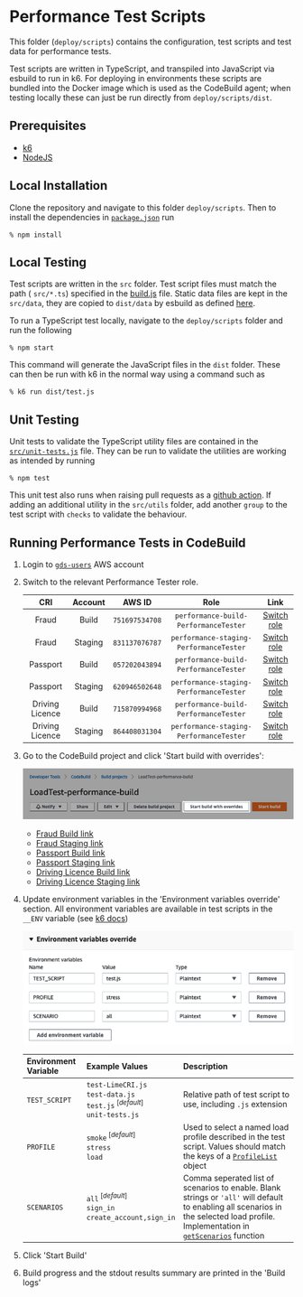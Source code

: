 # Performance Test Scripts

This folder (`deploy/scripts`) contains the configuration, test scripts and test data for performance tests.

Test scripts are written in TypeScript, and transpiled into JavaScript via esbuild to run in k6. For deploying in environments these scripts are bundled into the Docker image which is used as the CodeBuild agent; when testing locally these can just be run directly from `deploy/scripts/dist`.

## Prerequisites

- [k6](https://k6.io/docs/getting-started/installation)
- [NodeJS](https://nodejs.org/en/download/)

## Local Installation
Clone the repository and navigate to this folder `deploy/scripts`. Then to install the dependencies in [`package.json`](package.json) run

```console
% npm install
```

## Local Testing
Test scripts are written in the `src` folder. Test script files must match the path ( `src/*.ts`) specified in the [build.js](build.js#L7) file. Static data files are kept in the `src/data`, they are copied to `dist/data` by esbuild as defined [here](build.js#L18-L25).

To run a TypeScript test locally, navigate to the `deploy/scripts` folder and run the following

```console
% npm start
```
This command will generate the JavaScript files in the `dist` folder. These can then be run with k6 in the normal way using a command such as

```console
% k6 run dist/test.js
```

## Unit Testing
Unit tests to validate the TypeScript utility files are contained in the [`src/unit-tests.js`](src/unit-tests.ts) file. They can be run to validate the utilities are working as intended by running

```console
% npm test
```

This unit test also runs when raising pull requests as a [github action](../../.github/workflows/push.yml). If adding an additional utility in the `src/utils` folder, add another `group` to the test script with `checks` to validate the behaviour.

## Running Performance Tests in CodeBuild
1.  Login to [`gds-users`](https://gds-users.signin.aws.amazon.com/console) AWS account

2. Switch to the relevant Performance Tester role.

    |CRI|Account|AWS ID|Role|Link|
    |:-:|:-:|:-:|:-:|:-:|
    |Fraud|Build|`751697534708`|`performance-build-PerformanceTester`|[Switch role](https://signin.aws.amazon.com/switchrole?roleName=performance-build-PerformanceTester&account=751697534708)|
    |Fraud|Staging|`831137076787`|`performance-staging-PerformanceTester`|[Switch role](https://signin.aws.amazon.com/switchrole?roleName=performance-staging-PerformanceTester&account=831137076787)|
    |Passport|Build|`057202043894`|`performance-build-PerformanceTester`|[Switch role](https://signin.aws.amazon.com/switchrole?roleName=performance-build-PerformanceTester&account=057202043894)|
    |Passport|Staging|`620946502648`|`performance-staging-PerformanceTester`|[Switch role](https://signin.aws.amazon.com/switchrole?roleName=performance-staging-PerformanceTester&account=620946502648)|
    |Driving Licence|Build|`715870994968`|`performance-build-PerformanceTester`|[Switch role](https://signin.aws.amazon.com/switchrole?roleName=performance-build-PerformanceTester&account=715870994968)|
    |Driving Licence|Staging|`864408031304`|`performance-staging-PerformanceTester`|[Switch role](https://signin.aws.amazon.com/switchrole?roleName=performance-staging-PerformanceTester&account=864408031304)|

3. Go to the CodeBuild project and click 'Start build with overrides':

    !['Start build with overrides' button](docs/start-build-with-overrides.png)

    - [Fraud Build link](https://eu-west-2.console.aws.amazon.com/codesuite/codebuild/751697534708/projects/LoadTest-performance-build/builds/start?region=eu-west-2)
    - [Fraud Staging link](https://eu-west-2.console.aws.amazon.com/codesuite/codebuild/831137076787/projects/LoadTest-performance-build/builds/start?region=eu-west-2)
    - [Passport Build link](https://eu-west-2.console.aws.amazon.com/codesuite/codebuild/057202043894/projects/LoadTest-performance-build/builds/start?region=eu-west-2)
    - [Passport Staging link](https://eu-west-2.console.aws.amazon.com/codesuite/codebuild/620946502648/projects/LoadTest-performance-build/builds/start?region=eu-west-2)
    - [Driving Licence Build link](https://eu-west-2.console.aws.amazon.com/codesuite/codebuild/715870994968/projects/LoadTest-performance-build/builds/start?region=eu-west-2)
    - [Driving Licence Staging link](https://eu-west-2.console.aws.amazon.com/codesuite/codebuild/864408031304/projects/LoadTest-performance-build/builds/start?region=eu-west-2)

4. Update environment variables in the 'Environment variables override' section. All environment variables are available in test scripts in the `__ENV` variable (see [k6 docs](https://k6.io/docs/using-k6/environment-variables/))

    !['Environment variables override' section](docs/environment-variables-override.png)

    |Environment Variable|Example Values|Description|
    |-|-|-|
    |`TEST_SCRIPT`|`test-LimeCRI.js`</br>`test-data.js`</br>`test.js`<sup> [_default_]</sup></br>`unit-tests.js`|Relative path of test script to use, including `.js` extension|
    |`PROFILE`|`smoke`<sup> [_default_]</sup></br>`stress`</br>`load`|Used to select a named load profile described in the test script. Values should match the keys of a [`ProfileList`](src/utils/config/load-profiles.ts#L4) object|
    |`SCENARIOS`|`all`<sup> [_default_]</sup></br>`sign_in`</br>`create_account,sign_in`|Comma seperated list of scenarios to enable. Blank strings or `'all'` will default to enabling all scenarios in the selected load profile. Implementation in [`getScenarios`](src/utils/config/load-profiles.ts#L27-L36) function|

5. Click 'Start Build'

6. Build progress and the stdout results summary are printed in the 'Build logs'
